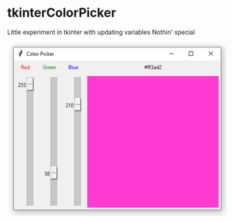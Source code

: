 # tkinterColorPicker
Little experiment in tkinter with updating variables
Nothin' special

![Color Picker Example](https://github.com/marcellonovak/tkinterColorPicker/blob/main/example.PNG)

